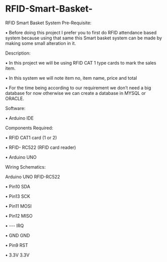 # RFID-Smart-Basket-

RFID Smart Basket System
Pre-Requisite:

•	Before doing this project I prefer you to first do RFID attendance based system because using that same this Smart basket system can be made by making some small alteration in it.

Description:

•	In this project we will be using RFID CAT 1 type cards to mark the sales item.

•	In this system we will note item no, item name, price and total  

•	For the time being according to our requirement we don’t need a big database for now otherwise we can create a database in MYSQL or ORACLE.

Software:

•	Arduino IDE

Components Required:

•	RFID CAT1 card (1 or 2)

•	RFID- RC522 (RFID card reader)

•	Arduino UNO


Wiring Schematics:

Arduino UNO                                   RFID-RC522

•	Pin10					SDA

•	Pin13                                  		SCK

•	Pin11					MOSI

•	Pin12					MISO

•	---					IRQ


•	GND					GND

•	Pin9					RST

•	3.3V					3.3V

